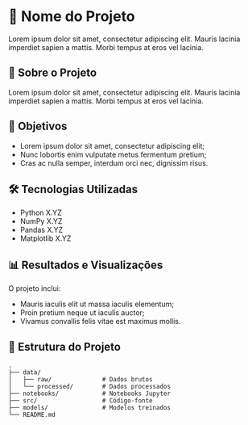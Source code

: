 # 🧠 Nome do Projeto

Lorem ipsum dolor sit amet, consectetur adipiscing elit. Mauris lacinia imperdiet sapien a mattis. Morbi tempus at eros vel lacinia.

## 🔬 Sobre o Projeto

Lorem ipsum dolor sit amet, consectetur adipiscing elit. Mauris lacinia imperdiet sapien a mattis. Morbi tempus at eros vel lacinia.

## 🎯 Objetivos

- Lorem ipsum dolor sit amet, consectetur adipiscing elit;
- Nunc lobortis enim vulputate metus fermentum pretium;
- Cras ac nulla semper, interdum orci nec, dignissim risus.

## 🛠 Tecnologias Utilizadas

- Python X.YZ
- NumPy X.YZ
- Pandas X.YZ
- Matplotlib X.YZ

## 📊 Resultados e Visualizações

O projeto inclui:
- Mauris iaculis elit ut massa iaculis elementum;
- Proin pretium neque ut iaculis auctor;
- Vivamus convallis felis vitae est maximus mollis.

## 📁 Estrutura do Projeto

```plaintext
.
├── data/
│   ├── raw/              # Dados brutos
│   └── processed/        # Dados processados
├── notebooks/            # Notebooks Jupyter
├── src/                  # Código-fonte
├── models/               # Modelos treinados
└── README.md
